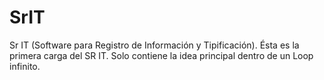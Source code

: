 # SrIT
Sr IT (Software para Registro de Información y Tipificación).
Ésta es la primera carga del SR IT. Solo contiene la idea principal dentro de un Loop infinito.
